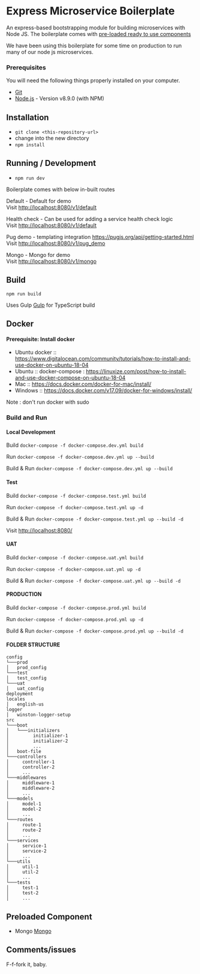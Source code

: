 # Express Microservice Boilerplate

An express-based bootstrapping module for building microservices with Node JS. The boilerplate comes with [pre-loaded ready to use components](
https://github.com/PradeepJaiswar/express-microservice-boilerplate/tree/master#preloaded-component)     

We have been using this boilerplate for some time on production to run many of our node js microservices.

### Prerequisites ###

You will need the following things properly installed on your computer.

* [Git](http://git-scm.com/)
* [Node.js](http://nodejs.org/) - Version v8.9.0 (with NPM)

## Installation

* `git clone <this-repository-url>`
* change into the new directory
* `npm install`

## Running / Development

* `npm run dev`

Boilerplate comes with below in-built routes 

Default - Default for demo  
Visit [http://localhost:8080/v1/default](http://localhost:8080/v1/default)

Health check - Can be used for adding a service health check logic  
Visit [http://localhost:8080/v1/default](http://localhost:8080/v1/default)

Pug demo -  templating integration https://pugjs.org/api/getting-started.html  
Visit [http://localhost:8080/v1/pug_demo](http://localhost:8080/v1/pug_demo)

Mongo - Mongo for demo  
Visit [http://localhost:8080/v1/mongo](http://localhost:8080/v1/mongo_demo)

## Build

`npm run build`

Uses Gulp [Gulp](https://gulpjs.com/) for TypeScript build

## Docker
#### Prerequisite: Install docker
* Ubuntu docker :: https://www.digitalocean.com/community/tutorials/how-to-install-and-use-docker-on-ubuntu-18-04
* Ubuntu :: docker-compose : https://linuxize.com/post/how-to-install-and-use-docker-compose-on-ubuntu-18-04
* Mac :: https://docs.docker.com/docker-for-mac/install/
* Windows :: https://docs.docker.com/v17.09/docker-for-windows/install/

Note : don't run docker with sudo

### Build and Run

#### Local Development

Build `docker-compose -f docker-compose.dev.yml build`

Run `docker-compose -f docker-compose.dev.yml up --build`

Build & Run `docker-compose -f docker-compose.dev.yml up --build`

#### Test

Build `docker-compose -f docker-compose.test.yml build`

Run `docker-compose -f docker-compose.test.yml up -d`

Build & Run `docker-compose -f docker-compose.test.yml up --build -d`

Visit [http://localhost:8080/](http://localhost:8080/)

#### UAT

Build `docker-compose -f docker-compose.uat.yml build`

Run `docker-compose -f docker-compose.uat.yml up -d`

Build & Run `docker-compose -f docker-compose.uat.yml up --build -d`

#### PRODUCTION

Build `docker-compose -f docker-compose.prod.yml build`

Run `docker-compose -f docker-compose.prod.yml up -d`

Build & Run `docker-compose -f docker-compose.prod.yml up --build -d`


#### FOLDER STRUCTURE

```
config
└───prod
│   prod_config
└───test
│   test_config
└───uat
│   uat_config
deployment
locales
│   english-us
logger
│   winston-logger-setup  
src
└───boot
│   └───initializers
│         initializer-1
│         initializer-2
│         ...
│   boot-file
└───controllers
│     controller-1
│     controller-2
│     ...
└───middlewares
│     middleware-1
│     middleware-2
│     ...
└───models
│     model-1
│     model-2
│     ...
└───routes
│     route-1
│     route-2
│     ...
└───services
│     service-1
│     service-2
│     ...
└───utils
│     util-1
│     util-2
│     ...
└───tests
│     test-1
│     test-2
│     ...
```

## Preloaded Component

* Mongo [Mongo](https://github.com/PradeepJaiswar/express-microservice-boilerplate/tree/master/mongo) 


## Comments/issues

F-f-fork it, baby.
